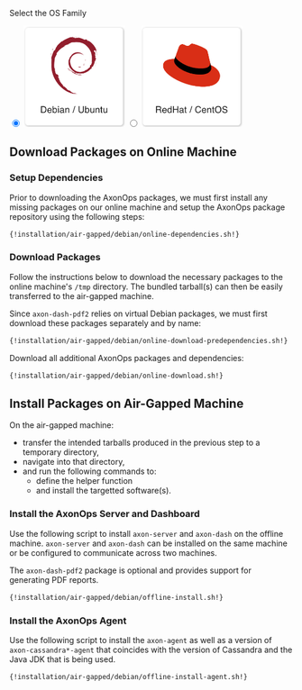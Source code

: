 
Select the OS Family

<label>
  <input type="radio" id="Debian" name="osFamily" onChange="selectOS()" checked=true />
  <img src="/get_started/debian.png" class="skip-lightbox" width="180px">
</label>
<label>
  <input type="radio" id="RedHat" name="osFamily" onChange="selectOS()" />
  <img src="/get_started/red_hat.png" class="skip-lightbox" width="180px">
</label>


## Download Packages on Online Machine

### Setup Dependencies

Prior to downloading the AxonOps packages, we must first install any missing packages
on our online machine and setup the AxonOps package repository using the following steps:

<div id="DebianDiv" class="os" markdown="span">

```bash
{!installation/air-gapped/debian/online-dependencies.sh!}
```

</div>

<div id="RedHatDiv" class="os" style="display:none">

```bash
{!installation/air-gapped/redhat/online-dependencies.sh!}
```

</div>

### Download Packages

Follow the instructions below to download the necessary packages to the online machine's
`/tmp` directory. The bundled tarball(s) can then be easily transferred to the air-gapped
machine.

<div id="DebianDiv" class="os" markdown="span">

Since `axon-dash-pdf2` relies on virtual Debian packages, we must first download these
packages separately and by name: 

```bash
{!installation/air-gapped/debian/online-download-predependencies.sh!}
```

Download all additional AxonOps packages and dependencies:

```bash
{!installation/air-gapped/debian/online-download.sh!}
```

</div>

<div id="RedHatDiv" class="os" style="display:none">

```bash
{!installation/air-gapped/redhat/online-download.sh!}
```

</div>

## Install Packages on Air-Gapped Machine

<div id="DebianDiv" class="os" markdown="1">

On the air-gapped machine:

* transfer the intended tarballs produced in the previous step to a temporary directory,
* navigate into that directory,
* and run the following commands to:
    * define the helper function
    * and install the targetted software(s).
</div>
<div id="RedHatDiv" class="os" style="display:none" markdown="1">

On the air-gapped machine:

* transfer the tarball(s) produced in the previous step to a temporary directory,
* navigate into that directory,
* and run the following commands to:
    * setup the offline repo,
    * define the helper function,
    * and install the targetted software(s).

</div>

### Install the AxonOps Server and Dashboard

Use the following script to install `axon-server` and `axon-dash` on the offline
machine. `axon-server` and `axon-dash` can be installed on the same machine or be
configured to communicate across two machines.

The `axon-dash-pdf2` package is optional and provides support for generating PDF reports.

<div id="DebianDiv" class="os" markdown="1">

```bash
{!installation/air-gapped/debian/offline-install.sh!}
```

</div>

<div id="RedHatDiv" class="os" style="display:none" markdown="1">

```bash
{!installation/air-gapped/redhat/offline-install.sh!}
```

</div>

### Install the AxonOps Agent

Use the following script to install the `axon-agent` as well as a version of
`axon-cassandra*-agent` that coincides with the version of Cassandra and the Java JDK
that is being used.

<div id="DebianDiv" class="os" markdown="1">

```bash
{!installation/air-gapped/debian/offline-install-agent.sh!}
```

</div>
<div id="RedHatDiv" class="os" style="display:none" markdown="1">

```bash
{!installation/air-gapped/redhat/offline-install-agent.sh!}
```

</div>
